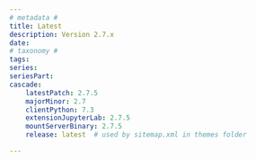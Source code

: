 ```yaml
---
# metadata # 
title: Latest
description: Version 2.7.x 
date: 
# taxonomy #
tags:
series:
seriesPart:
cascade:
    latestPatch: 2.7.5
    majorMinor: 2.7
    clientPython: 7.3
    extensionJupyterLab: 2.7.5
    mountServerBinary: 2.7.5
    release: latest  # used by sitemap.xml in themes folder

---
```

